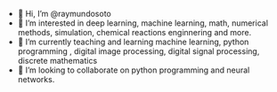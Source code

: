 - 👋 Hi, I’m @raymundosoto
- 👀 I’m interested in deep learning, machine learning, math, numerical methods, simulation, chemical reactions enginnering and more. 
- 🌱 I’m currently teaching and learning machine learning, python programming , digital image processing, digital signal processing, discrete mathematics
- 💞️ I’m looking to collaborate on python programming and neural networks.

<!---
raymundosoto/raymundosoto is a ✨ special ✨ repository because its `README.md` (this file) appears on your GitHub profile.
You can click the Preview link to take a look at your changes.
--->
